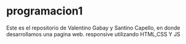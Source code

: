 # programacion1
Este es el repositorio de Valentino Gabay y Santino Capello, en donde desarrollamos una pagina web. responsive utilizando HTML,CSS Y JS
